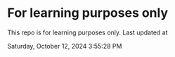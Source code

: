 # For learning purposes only
This repo is for learning purposes only.
Last updated at

Saturday, October 12, 2024 3:55:28 PM

